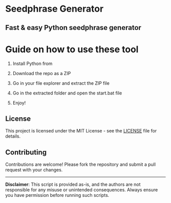 # Seedphrase Generator             
              
## Fast & easy Python seedphrase generator                 
                     
# Guide on how to use these tool                   
                  
1. Install Python from                   
         
2. Download the repo as a ZIP              
            
3. Go in your file explorer and extract the ZIP file           
                   
4. Go in the extracted folder and open the start.bat file           
                   
5. Enjoy!               
                      
## License                     
             
This project is licensed under the MIT License - see the [LICENSE](LICENSE) file for details.                         
       
## Contributing         
             
Contributions are welcome! Please fork the repository and submit a pull request with your changes.               
              
---             
                  
**Disclaimer**: This script is provided as-is, and the authors are not responsible for any misuse or unintended consequences. Always ensure you have permission before running such scripts.                